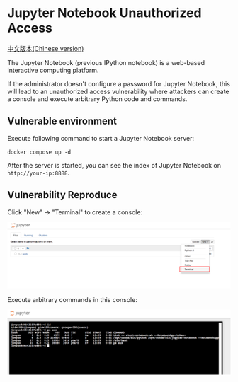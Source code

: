 # Jupyter Notebook Unauthorized Access

[中文版本(Chinese version)](README.zh-cn.md)

The Jupyter Notebook (previous IPython notebook) is a web-based interactive computing platform.

If the administrator doesn't configure a password for Jupyter Notebook, this will lead to an unauthorized access vulnerability where attackers can create a console and execute arbitrary Python code and commands.

## Vulnerable environment

Execute following command to start a Jupyter Notebook server:

```
docker compose up -d
```

After the server is started, you can see the index of Jupyter Notebook on `http://your-ip:8888`.

## Vulnerability Reproduce

Click "New" -> "Terminal" to create a console:

![](1.png)

Execute arbitrary commands in this console:

![](2.png)
